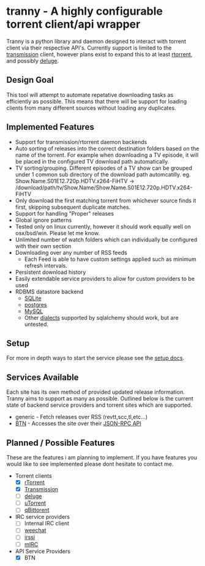 # tranny - A highly configurable torrent client/api wrapper

Tranny is a python library and daemon designed to interact with torrent client via their respective
API's. Currently support is limited to the [transmission](http://www.transmissionbt.com/) client, however
plans exist to expand this to at least [rtorrent](http://libtorrent.rakshasa.no/), and possibly
[deluge](http://deluge-torrent.org/).

## Design Goal

This tool will attempt to automate repetative downloading tasks as efficiently as possible. This
means that there will be support for loading clients from many different sources without loading
any duplicates.

## Implemented Features

- Support for transmission/rtorrent daemon backends
- Auto sorting of releases into the correct destination folders based on the name of the torrent. For example
when downloading a TV episode, it will be placed in the configured TV download path automatically.
- TV sorting/grouping. Different episodes of a TV show can be grouped under 1 common sub directory of the
download path automcatilly. eg. Show.Name.S01E12.720p.HDTV.x264-FiHTV -> /download/path/tv/Show.Name/Show.Name.S01E12.720p.HDTV.x264-FiHTV
- Only download the first matching torrent from whichever source finds it first, skipping subsequent duplicate
matches.
- Support for handling "Proper" releases
- Global ignore patterns
- Tested only on linux currently, however it should work equally well on osx/bsd/win. Please let me know.
- Unlimited number of watch folders which can individually be configured with their own section
- Downloading over any number of RSS feeds
    - Each Feed is able to have custom settings applied such as minimum refresh intervals.
- Persistent download history
- Easily extendable service providers to allow for custom providers to be used
- RDBMS datastore backend
    - [SQLite](http://www.sqlite.org/)
    - [postgres](http://www.postgresql.org/)
    - [MySQL](http://www.mysql.com/)
    - Other [dialects](http://docs.sqlalchemy.org/en/rel_0_8/dialects/) supported by sqlalchemy
    should work, but are untested.

## Setup

For more in depth ways to start the service please see the [setup docs](docs/setup.md).

## Services Available

Each site has its own method of provided updated release information. Tranny aims to
support as many as possible. Outlined below is the current state of backend service
providers and torrent sites which are supported.

- generic - Fetch releases over RSS (revtt,scc,tl,etc...)
- [BTN](https://broadcasthe.net) - Accesses the site over their [JSON-RPC API](http://btnapps.net/docs.php)

## Planned / Possible Features

These are the features i am planning to implement. If you have features you would like to see implemented
please dont hesitate to contact me.

- Torrent clients
    - [x] [rTorrent](https://github.com/rakshasa/rtorrent)
    - [x] [Transmission](http://www.transmissionbt.com/)
    - [ ] [deluge](http://deluge-torrent.org/)
    - [ ] [uTorrent](http://www.utorrent.com/)
    - [ ] [qBittorent](http://www.qbittorrent.org/)

- IRC service providers
    - [ ] Internal IRC client
    - [ ] [weechat](http://www.weechat.org/)
    - [ ] [irssi](http://www.irssi.org/)
    - [ ] [mIRC](http://www.mirc.com/)

- API Service Providers
    - [x] BTN
